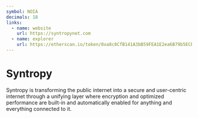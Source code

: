 ```yaml
---
symbol: NOIA
decimals: 18
links:
  - name: website
    url: https://syntropynet.com
  - name: explorer
    url: https://etherscan.io/token/0xa8c8CfB141A3bB59FEA1E2ea6B79b5ECBCD7b6ca
---
```


# Syntropy

Syntropy is transforming the public internet into a secure and user-centric internet through a unifying layer where encryption and optimized performance are built-in and automatically enabled for anything and everything connected to it.
